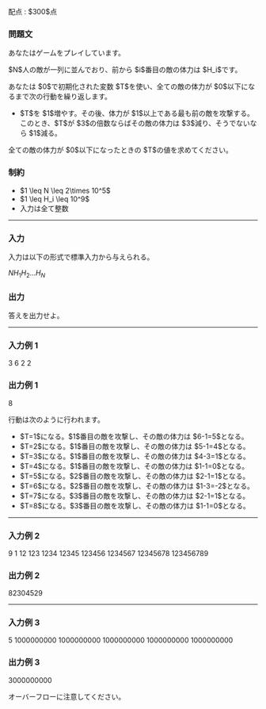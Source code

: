 
<div>

<span>

<span>

<p>
配点 : $300$点
</p>

<div>

<section>

### **問題文**

<p>
あなたはゲームをプレイしています。
</p>

<p>
$N$人の敵が一列に並んでおり、前から $i$番目の敵の体力は $H_i$です。
</p>

<p>
あなたは $0$で初期化された変数 $T$を使い、全ての敵の体力が $0$以下になるまで次の行動を繰り返します。
</p>

<ul>

<li>
$T$を $1$増やす。その後、体力が $1$以上である最も前の敵を攻撃する。このとき、$T$が $3$の倍数ならばその敵の体力は $3$減り、そうでないなら $1$減る。
</li>

</ul>

<p>
全ての敵の体力が $0$以下になったときの $T$の値を求めてください。
</p>

</section>

</div>

<div>

<section>

### **制約**

<ul>

<li>
$1 \leq N \leq 2\times 10^5$
</li>

<li>
$1 \leq H_i \leq 10^9$
</li>

<li>
入力は全て整数
</li>

</ul>

</section>

</div>

---

<div>

<div>

<section>

### **入力**

<p>
入力は以下の形式で標準入力から与えられる。
</p>

<div>

$N$$H_1$$H_2$$\ldots$$H_N$
</div>

</section>

</div>

<div>

<section>

### **出力**

<p>
答えを出力せよ。  
</p>

</section>

</div>

</div>

---

<div>

<section>

### **入力例 1**

<div>

3
6 2 2

</div>

</section>

</div>

<div>

<section>

### **出力例 1**

<div>

8

</div>

<p>
行動は次のように行われます。
</p>

<ul>

<li>
$T=1$になる。$1$番目の敵を攻撃し、その敵の体力は $6-1=5$となる。
</li>

<li>
$T=2$になる。$1$番目の敵を攻撃し、その敵の体力は $5-1=4$となる。
</li>

<li>
$T=3$になる。$1$番目の敵を攻撃し、その敵の体力は $4-3=1$となる。
</li>

<li>
$T=4$になる。$1$番目の敵を攻撃し、その敵の体力は $1-1=0$となる。
</li>

<li>
$T=5$になる。$2$番目の敵を攻撃し、その敵の体力は $2-1=1$となる。
</li>

<li>
$T=6$になる。$2$番目の敵を攻撃し、その敵の体力は $1-3=-2$となる。
</li>

<li>
$T=7$になる。$3$番目の敵を攻撃し、その敵の体力は $2-1=1$となる。
</li>

<li>
$T=8$になる。$3$番目の敵を攻撃し、その敵の体力は $1-1=0$となる。
</li>

</ul>

</section>

</div>

---

<div>

<section>

### **入力例 2**

<div>

9
1 12 123 1234 12345 123456 1234567 12345678 123456789

</div>

</section>

</div>

<div>

<section>

### **出力例 2**

<div>

82304529

</div>

</section>

</div>

---

<div>

<section>

### **入力例 3**

<div>

5
1000000000 1000000000 1000000000 1000000000 1000000000

</div>

</section>

</div>

<div>

<section>

### **出力例 3**

<div>

3000000000

</div>

<p>
オーバーフローに注意してください。
</p>

</section>

</div>

</span>

</span>

</div>
